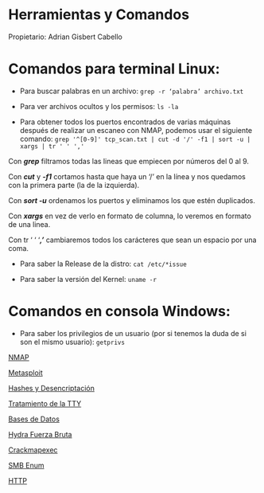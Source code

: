 # Herramientas y Comandos

Propietario: Adrian Gisbert Cabello

# Comandos para terminal Linux:

- Para buscar palabras en un archivo: `grep -r ‘palabra’ archivo.txt`

- Para ver archivos ocultos y los permisos: `ls -la`

- Para obtener todos los puertos encontrados de varias máquinas después de realizar un escaneo con NMAP, podemos usar el siguiente comando: `grep '^[0-9]' tcp_scan.txt | cut -d '/' -f1 | sort -u | xargs | tr ' ' ','`

Con ***grep*** filtramos todas las lineas que empiecen por números del 0 al 9.

Con ***cut***  y ***-f1***  cortamos hasta que haya un ‘/’ en la línea y nos quedamos con la primera parte (la de la izquierda).

Con ***sort -u***  ordenamos los puertos y eliminamos los que estén duplicados.

Con ***xargs*** en vez de verlo en formato de columna, lo veremos en formato de una linea.

Con tr ‘ ‘ ‘***,’***  cambiaremos todos los carácteres que sean un espacio por una coma.

- Para saber la Release de la distro: `cat /etc/*issue`

- Para saber la versión del Kernel: `uname -r`

# Comandos en consola Windows:

- Para saber los privilegios de un usuario (por si tenemos la duda de si son el mismo usuario): `getprivs`

[NMAP](Herramientas%20y%20Comandos%2043dec3ed70cd436b959b1d7c8a4066aa/NMAP%20bf7ba4a8bcd141aebe8d90ce2d09687e.md)

[Metasploit](Herramientas%20y%20Comandos%2043dec3ed70cd436b959b1d7c8a4066aa/Metasploit%208f767f4ca730444a8b8922b0263baef1.md)

[Hashes y Desencriptación](Herramientas%20y%20Comandos%2043dec3ed70cd436b959b1d7c8a4066aa/Hashes%20y%20Desencriptacio%CC%81n%2024f8e5e98a3549c390ddbc691890c372.md)

[Tratamiento de la TTY](Herramientas%20y%20Comandos%2043dec3ed70cd436b959b1d7c8a4066aa/Tratamiento%20de%20la%20TTY%2000409ac3213244199854bef2b7b37585.md)

[Bases de Datos](Herramientas%20y%20Comandos%2043dec3ed70cd436b959b1d7c8a4066aa/Bases%20de%20Datos%20cf40196b1ba44dc283d882cd729e2c5e.md)

[Hydra Fuerza Bruta](Herramientas%20y%20Comandos%2043dec3ed70cd436b959b1d7c8a4066aa/Hydra%20Fuerza%20Bruta%2022e000b587ab4f02b4e18de9622a95db.md)

[Crackmapexec](Herramientas%20y%20Comandos%2043dec3ed70cd436b959b1d7c8a4066aa/Crackmapexec%20f47dd5aba832497a8ec94f5331e78a1e.md)

[SMB Enum](Herramientas%20y%20Comandos%2043dec3ed70cd436b959b1d7c8a4066aa/SMB%20Enum%20714db793a28948419d42d53a6793622d.md)

[HTTP](Herramientas%20y%20Comandos%2043dec3ed70cd436b959b1d7c8a4066aa/HTTP%20e63fc23db8204f569f8afa16d8beb7d8.md)